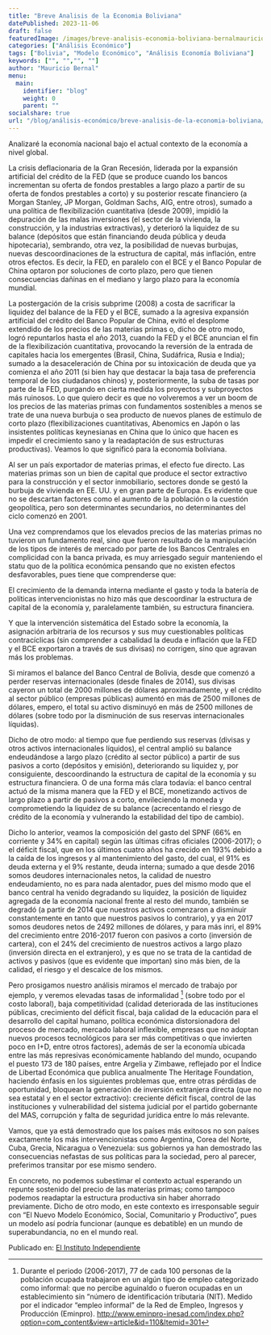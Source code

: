 ```yaml
---
title: "Breve Analisis de la Economia Boliviana"
datePublished: 2023-11-06
draft: false
featuredImage: /images/breve-analisis-economia-boliviana-bernalmauricio.jpg
categories: ["Análisis Económico"]
tags: ["Bolivia", "Modelo Económico", "Análisis Economía Boliviana"]
keywords: ["", "","", ""]
author: "Mauricio Bernal"
menu:
  main:
    identifier: "blog"
    weight: 0 
    parent: ""
socialshare: true
url: "/blog/análisis-económico/breve-analisis-de-la-economia-boliviana/"
---
```


Analizaré la economía nacional bajo el actual contexto de la economía a nivel global.

La crisis deflacionaria de la Gran Recesión, liderada por la expansión artificial del crédito de la FED (que se produce cuando los bancos incrementan su oferta de fondos prestables a largo plazo a partir de su oferta de fondos prestables a corto) y su posterior rescate financiero (a Morgan Stanley, JP Morgan, Goldman Sachs, AIG, entre otros), sumado a una política de flexibilización cuantitativa (desde 2009), impidió la depuración de las malas inversiones (el sector de la vivienda, la construcción, y la industrias extractivas), y deterioró la liquidez de su balance (depósitos que están financiando deuda pública y deuda hipotecaria), sembrando, otra vez, la posibilidad de nuevas burbujas, nuevas descoordinaciones de la estructura de capital, más inflación, entre otros efectos. Es decir, la FED, en paralelo con el BCE y el Banco Popular de China optaron por soluciones de corto plazo, pero que tienen consecuencias dañinas en el mediano y largo plazo para la economía mundial.

La postergación de la crisis subprime (2008) a costa de sacrificar la liquidez del balance de la FED y el BCE, sumado a la agresiva expansión artificial del crédito del Banco Popular de China, evitó el desplome extendido de los precios de las materias primas o, dicho de otro modo, logró repuntarlos hasta el año 2013, cuando la FED y el BCE anuncian el fin de la flexibilización cuantitativa, provocando la reversión de la entrada de capitales hacia los emergentes (Brasil, China, Sudáfrica, Rusia e India); sumado a la desaceleración de China por su intoxicación de deuda que ya comienza el año 2011 (si bien hay que destacar la baja tasa de preferencia temporal de los ciudadanos chinos) y, posteriormente, la suba de tasas por parte de la FED, purgando en cierta medida los proyectos y subproyectos más ruinosos. Lo que quiero decir es que no volveremos a ver un boom de los precios de las materias primas con fundamentos sostenibles a menos se trate de una nueva burbuja o sea producto de nuevos planes de estímulo de corto plazo (flexibilizaciones cuantitativas, Abenomics en Japón o las insistentes políticas keynesianas en China que lo único que hacen es impedir el crecimiento sano y la readaptación de sus estructuras productivas). Veamos lo que significó para la economía boliviana.

Al ser un país exportador de materias primas, el efecto fue directo. Las materias primas son un bien de capital que produce el sector extractivo para la construcción y el sector inmobiliario, sectores donde se gestó la burbuja de vivienda en EE. UU. y en gran parte de Europa. Es evidente que no se descartan factores como el aumento de la población o la cuestión geopolítica, pero son determinantes secundarios, no determinantes del ciclo comenzó en 2001.

Una vez comprendamos que los elevados precios de las materias primas no tuvieron un fundamento real, sino que fueron resultado de la manipulación de los tipos de interés de mercado por parte de los Bancos Centrales en complicidad con la banca privada, es muy arriesgado seguir manteniendo el statu quo de la política económica pensando que no existen efectos desfavorables, pues tiene que comprenderse que:

El crecimiento de la demanda interna mediante el gasto y toda la batería de políticas intervencionistas no hizo más que descoordinar la estructura de capital de la economía y, paralelamente también, su estructura financiera.

Y que la intervención sistemática del Estado sobre la economía, la asignación arbitraria de los recursos y sus muy cuestionables políticas contracíclicas (sin comprender a cabalidad la deuda e inflación que la FED y el BCE exportaron a través de sus divisas) no corrigen, sino que agravan más los problemas.

Si miramos el balance del Banco Central de Bolivia, desde que comenzó a perder reservas internacionales (desde finales de 2014), sus divisas cayeron un total de 2000 millones de dólares aproximadamente, y el crédito al sector público (empresas públicas) aumentó en más de 2500 millones de dólares, empero, el total su activo disminuyó en más de 2500 millones de dólares (sobre todo por la disminución de sus reservas internacionales líquidas).

Dicho de otro modo: al tiempo que fue perdiendo sus reservas (divisas y otros activos internacionales líquidos), el central amplió su balance endeudándose a largo plazo (crédito al sector público) a partir de sus pasivos a corto (depósitos y emisión), deteriorando su liquidez y, por consiguiente, descoordinando la estructura de capital de la economía y su estructura financiera. O de una forma más clara todavía: el banco central actuó de la misma manera que la FED y el BCE, monetizando activos de largo plazo a partir de pasivos a corto, envileciendo la moneda y comprometiendo la liquidez de su balance (acrecentando el riesgo de crédito de la economía y vulnerando la estabilidad del tipo de cambio).

Dicho lo anterior, veamos la composición del gasto del SPNF (66% en corriente y 34% en capital) según las últimas cifras oficiales (2006-2017); o el déficit fiscal, que en los últimos cuatro años ha crecido en 193% debido a la caída de los ingresos y al mantenimiento del gasto, del cual, el 91% es deuda externa y el 9% restante, deuda interna; sumado a que desde 2016 somos deudores internacionales netos, la calidad de nuestro endeudamiento, no es para nada alentador, pues del mismo modo que el banco central ha venido degradando su liquidez, la posición de liquidez agregada de la economía nacional frente al resto del mundo, también se degradó (a partir de 2014 que nuestros activos comenzaron a disminuir constantemente en tanto que nuestros pasivos lo contrario), y ya en 2017 somos deudores netos de 2492 millones de dólares, y para más inri, el 89% del crecimiento entre 2016-2017 fueron con pasivos a corto (inversión de cartera), con el 24% del crecimiento de nuestros activos a largo plazo (inversión directa en el extranjero), y es que no se trata de la cantidad de activos y pasivos (que es evidente que importan) sino más bien, de la calidad, el riesgo y el descalce de los mismos.

Pero prosigamos nuestro análisis miramos el mercado de trabajo por ejemplo, y veremos elevadas tasas de informalidad [^1] (sobre todo por el costo laboral), baja competitividad (calidad deteriorada de las instituciones públicas, crecimiento del déficit fiscal, baja calidad de la educación para el desarrollo del capital humano, política económica distorsionadora del proceso de mercado, mercado laboral inflexible, empresas que no adoptan nuevos procesos tecnológicos para ser más competitivas o que invierten poco en I+D, entre otros factores), además de ser la economía ubicada entre las más represivas económicamente hablando del mundo, ocupando el puesto 173 de 180 países, entre Argelia y Zimbawe, reflejado por el Índice de Libertad Económica que publica anualmente The Heritage Foundation, haciendo énfasis en los siguientes problemas que, entre otras pérdidas de oportunidad, bloquean la generación de inversión extranjera directa (que no sea estatal y en el sector extractivo): creciente déficit fiscal, control de las instituciones y vulnerabilidad del sistema judicial por el partido gobernante del MAS, corrupción y falta de seguridad jurídica entre lo más relevante.

Vamos, que ya está demostrado que los países más exitosos no son países exactamente los más intervencionistas como Argentina, Corea del Norte, Cuba, Grecia, Nicaragua o Venezuela: sus gobiernos ya han demostrado las consecuencias nefastas de sus políticas para la sociedad, pero al parecer, preferimos transitar por ese mismo sendero.

En concreto, no podemos subestimar el contexto actual esperando un repunte sostenido del precio de las materias primas; como tampoco podemos readaptar la estructura productiva sin haber ahorrado previamente. Dicho de otro modo, en este contexto es irresponsable seguir con “El Nuevo Modelo Económico, Social, Comunitario y Productivo”, pues un modelo así podría funcionar (aunque es debatible) en un mundo de superabundancia, no en el mundo real.

Publicado en: [El Instituto Independiente](https://independent.typepad.com/elindependent/2018/10/breve-an%C3%A1lisis-de-la-situaci%C3%B3n-econ%C3%B3mica-de-bolivia.html)

[^1]: Durante el periodo (2006-2017), 77 de cada 100 personas de la población ocupada trabajaron en un algún tipo de empleo categorizado como informal: que no percibe aguinaldo o fueron ocupadas en un establecimiento sin “número de identificación tributaria (NIT). Medido por el indicador “empleo informal” de la Red de Empleo, Ingresos y Producción (Eminpro). http://www.eminpro-inesad.com/index.php?option=com_content&view=article&id=110&Itemid=301
